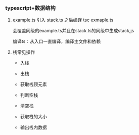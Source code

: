 ### typescript+数据结构

1. example.ts 引入 stack.ts  之后编译 tsc exmaple.ts 

   会覆盖同级的example.ts并且在stack.ts的同级中生成stack,js

   编译ts：从入口一直编译，编译主文件和依赖

2. 栈常见操作

   - 入栈

   - 出栈

   - 获取栈顶元素

   - 判断空栈

   - 清空栈

   - 获取栈的大小

   - 输出栈内数据